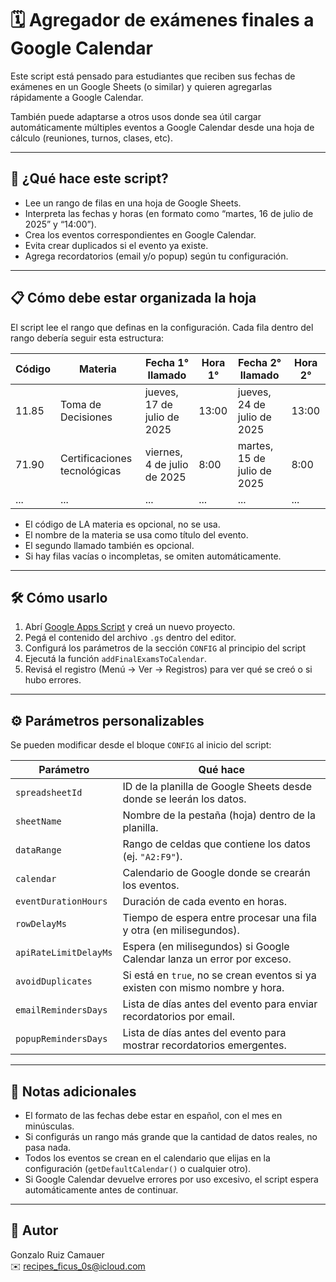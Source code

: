 # 🗓️ Agregador de exámenes finales a Google Calendar

Este script está pensado para estudiantes que reciben sus fechas de exámenes en un Google Sheets (o similar) y quieren agregarlas rápidamente a Google Calendar.

También puede adaptarse a otros usos donde sea útil cargar automáticamente múltiples eventos a Google Calendar desde una hoja de cálculo (reuniones, turnos, clases, etc).

---

## 🔎 ¿Qué hace este script?

- Lee un rango de filas en una hoja de Google Sheets.
- Interpreta las fechas y horas (en formato como “martes, 16 de julio de 2025” y “14:00”).
- Crea los eventos correspondientes en Google Calendar.
- Evita crear duplicados si el evento ya existe.
- Agrega recordatorios (email y/o popup) según tu configuración.

---

## 📋 Cómo debe estar organizada la hoja

El script lee el rango que definas en la configuración. Cada fila dentro del rango debería seguir esta estructura:

| Código | Materia                      | Fecha 1° llamado             | Hora 1° | Fecha 2° llamado             | Hora 2° |
|--------|------------------------------|------------------------------|---------|------------------------------|---------|
| 11.85  | Toma de Decisiones           | jueves, 17 de julio de 2025 | 13:00   | jueves, 24 de julio de 2025 | 13:00   |
| 71.90  | Certificaciones tecnológicas | viernes, 4 de julio de 2025 | 8:00    | martes, 15 de julio de 2025 | 8:00    |
| ...    | ...                          | ...                          | ...     | ...                          | ...     |

- El código de LA materia es opcional, no se usa.
- El nombre de la materia se usa como título del evento.
- El segundo llamado también es opcional.
- Si hay filas vacías o incompletas, se omiten automáticamente.

---

## 🛠️ Cómo usarlo

1. Abrí [Google Apps Script](https://script.google.com/) y creá un nuevo proyecto.
2. Pegá el contenido del archivo `.gs` dentro del editor.
3. Configurá los parámetros de la sección `CONFIG` al principio del script
4. Ejecutá la función `addFinalExamsToCalendar`.
5. Revisá el registro (Menú → Ver → Registros) para ver qué se creó o si hubo errores.

---

## ⚙️ Parámetros personalizables

Se pueden modificar desde el bloque `CONFIG` al inicio del script:

| Parámetro                | Qué hace                                                                 |
|--------------------------|---------------------------------------------------------------------------|
| `spreadsheetId`          | ID de la planilla de Google Sheets desde donde se leerán los datos.      |
| `sheetName`              | Nombre de la pestaña (hoja) dentro de la planilla.                       |
| `dataRange`              | Rango de celdas que contiene los datos (ej. `"A2:F9"`).                   |
| `calendar`               | Calendario de Google donde se crearán los eventos.                       |
| `eventDurationHours`     | Duración de cada evento en horas.                                        |
| `rowDelayMs`             | Tiempo de espera entre procesar una fila y otra (en milisegundos).       |
| `apiRateLimitDelayMs`    | Espera (en milisegundos) si Google Calendar lanza un error por exceso.   |
| `avoidDuplicates`        | Si está en `true`, no se crean eventos si ya existen con mismo nombre y hora. |
| `emailRemindersDays`     | Lista de días antes del evento para enviar recordatorios por email.      |
| `popupRemindersDays`     | Lista de días antes del evento para mostrar recordatorios emergentes.    |

---

## 📌 Notas adicionales

- El formato de las fechas debe estar en español, con el mes en minúsculas.
- Si configurás un rango más grande que la cantidad de datos reales, no pasa nada.
- Todos los eventos se crean en el calendario que elijas en la configuración (`getDefaultCalendar()` o cualquier otro).
- Si Google Calendar devuelve errores por uso excesivo, el script espera automáticamente antes de continuar.

---

## 👤 Autor

Gonzalo Ruiz Camauer  
✉️ recipes_ficus_0s@icloud.com
